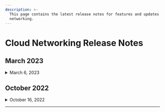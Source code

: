 ```yaml
---
description: >-
  This page contains the latest release notes for features and updates to cloud
  networking.
---
```


# Cloud Networking Release Notes

## March **2023**

<details>

<summary>March 6, 2023</summary>

* Added support for Google Cloud connection.
* Added support for Virtual Edge - IPsec connection.

</details>

## **October 2022**

<details>

<summary>October 16, 2022</summary>

#### Added new access point type – VPC (Virtual Private Cloud)

You can add a VPC as an access point in your cloud router. Please plan the IP ranges of your subnets reasonably in advance in case of abnormal connection.

</details>

****
